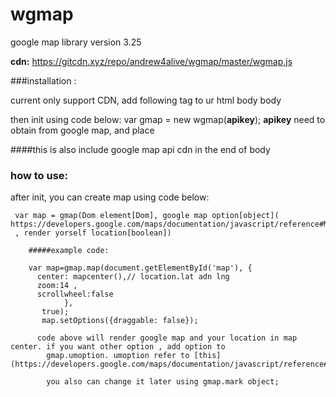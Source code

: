 # wgmap

google map library version 3.25

**cdn:**  https://gitcdn.xyz/repo/andrew4alive/wgmap/master/wgmap.js


###installation  :

  current only support CDN, add following tag to ur html body body 
        <script src=" https://gitcdn.xyz/repo/andrew4alive/wgmap/master/wgmap.js"></script>
        
  then init using code below:
   var gmap = new wgmap(**apikey**);
   **apikey** need to obtain from google map, and place
   
   ####this is also include google map api cdn in the end of body
   
### how to use:
  
  after init, you can create map using  code below:
  
     var map = gmap(Dom element[Dom], google map option[object]( https://developers.google.com/maps/documentation/javascript/reference#MapOptions)  
     , render yorself location[boolean])
        
        #####example code:
        
        var map=gmap.map(document.getElementById('map'), {
          center: mapcenter(),// location.lat adn lng
          zoom:14 ,
          scrollwheel:false
                },
           true);
           map.setOptions({draggable: false});
           
          code above will render google map and your location in map center. if you want other option , add option to 
            gmap.umoption. umoption refer to [this](https://developers.google.com/maps/documentation/javascript/reference#MarkerOptions).
            
            you also can change it later using gmap.mark object;
